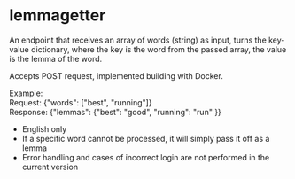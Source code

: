 # lemmagetter

An endpoint that receives an array of words (string) as input, turns the key-value dictionary, where the key is the word from the passed array, the value is the lemma of the word.

Accepts POST request, implemented building with Docker.

Example:  
Request: {"words": ["best", "running"]}  
Response: {"lemmas": {"best": "good", "running": "run" }}


- English only
- If a specific word cannot be processed, it will simply pass it off as a lemma
- Error handling and cases of incorrect login are not performed in the current version